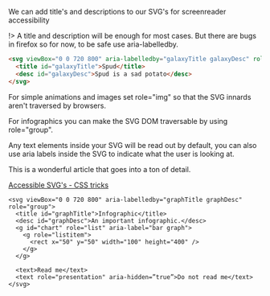 We can add title's and descriptions to our SVG's for screenreader accessibility

!> A title and description will be enough for most cases. But there are bugs in firefox so for now, to be safe use aria-labelledby.

```html
<svg viewBox="0 0 720 800" aria-labelledby="galaxyTitle galaxyDesc" role="img">
  <title id="galaxyTitle">Spud</title>
  <desc id="galaxyDesc">Spud is a sad potato</desc>
</svg>
```

For simple animations and images set role="img" so that the SVG innards aren't traversed by browsers.

For infographics you can make the SVG DOM traversable by using role="group".

Any text elements inside your SVG will be read out by default, you can also use aria labels inside the SVG to indicate what the user is looking at.

This is a wonderful article that goes into a ton of detail.

[Accessible SVG's - CSS tricks](https://css-tricks.com/accessible-svgs/)

```
<svg viewBox="0 0 720 800" aria-labelledby="graphTitle graphDesc" role="group">
  <title id="graphTitle">Infographic</title>
  <desc id="graphDesc">An important infographic.</desc>
  <g id="chart" role="list" aria-label="bar graph">
    <g role="listitem">
      <rect x="50" y="50" width="100" height="400" />
    </g>
  </g>

  <text>Read me</text>
  <text role="presentation" aria-hidden=”true”>Do not read me</text>
</svg>
```
